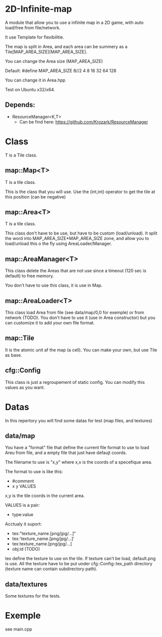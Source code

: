 2D-Infinite-map
===============

A module that allow you to use a infinite map in a 2D game, with auto load/free from file/network.

It use Template for flexibilitie.

The map is split in Area, and each area can be summery as a Tile[MAP_AREA_SIZE][MAP_AREA_SIZE].

You can change the Area size (MAP_AREA_SIZE)

Default: #define MAP_AREA_SIZE 8//2 4 8 16 32 64 128

You can change it in Area.hpp

Test on Ubuntu x32/x64.

Depends:
--------

* ResourceManager\<K,T\>
    * Can be find here: https://github.com/Krozark/ResourceManager


Class
=====

T is a Tile class.


map::Map\<T\>
------

T is a tile class.

This is the class that you will use. Use the (int,int) operator to get the tile at this position (can be negative)


map::Area\<T\>
-------

T is a tile class.

This class don't have to be use, but have to be custom (load/unload). It split the word into MAP_AREA_SIZE*MAP_AREA_SIZE zone, and allow you to load/unload this o the fly using AreaLoader/Manager.



map::AreaManager\<T\>
--------------

This class delete the Areas that are not use since a timeout (120 sec is default) to free memory.

You don't have to use this class, it is use in Map<T>.


map::AreaLoader\<T\>
-------------

This class load Area from file (see data/map/0,0 for exemple) or from network (TODO).
You don't have to use it (use in Area<T> constructor) but you can customize it to add your own file format.


map::Tile
----

It is the atomic unit af the map (a cell).
You can make your own, but use Tile as base.


cfg::Config
------

This class is just a regroupement of static config. You can modify this values as you want.


Datas
=====

In this repertory you will find some datas for test (map files, and textures)


data/map
---
You have a "format" file that define the current file format to use to load Areu from file, and a empty file that just have defaujt coords.

The filename to use is "x,y" where x,x is the coords of a specefique area.

The format to use is like this:
* #comment
* x y VALUES

x,y is the tile coords in the current area.

VALUES is a pair:
* type:value

Acctualy it suport:
* tex:"texture_name.[png/jpg/...]"
* tex:'texture_name.[png/jpg/...]'
* tex:texture_name.[png/jpg/...]
* obj:id (TODO)

tex define the texture to use on the tile. If texture can't be load, default.png is use. All the texture have to be put under cfg::Config::tex_path directory (texture name can contain  subdirectory path).


data/textures
-------------

Some textures for the tests.



Exemple
=======

see main.cpp 
